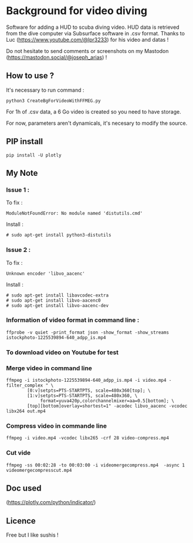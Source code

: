 # Background for video diving

Software for adding a HUD to scuba diving video. HUD data is retrieved from the dive computer via Subsurface software in .csv format. Thanks to Luc (https://www.youtube.com/@lpr3233) for his video and datas !

Do not hesitate to send comments or screenshots on my Mastodon (https://mastodon.social/@joseph_arias) ! 

## How to use ?

It's necessary to run command :
```
python3 CreateBgForVideoWithFFMEG.py
```

For 1h of .csv data, a 6 Go video is created so you need to have storage.

For now, parameters aren't dynamicals, it's necesary to modify the source.

## PIP install

```
pip install -U plotly
```

## My Note

### Issue 1 :

To fix :
```
ModuleNotFoundError: No module named 'distutils.cmd'
```

Install :
```
# sudo apt-get install python3-distutils
```

### Issue 2 :

To fix :
```
Unknown encoder 'libvo_aacenc'
```

Install :
```
# sudo apt-get install libavcodec-extra
# sudo apt-get install libvo-aacenc0
# sudo apt-get install libvo-aacenc-dev
```

### Information of video format in command line :

```
ffprobe -v quiet -print_format json -show_format -show_streams istockphoto-1225539894-640_adpp_is.mp4
```

### To download video on Youtube for test

### Merge video in command line

```
ffmpeg -i istockphoto-1225539894-640_adpp_is.mp4 -i video.mp4 -filter_complex " \
        [0:v]setpts=PTS-STARTPTS, scale=480x360[top]; \
        [1:v]setpts=PTS-STARTPTS, scale=480x360, \
             format=yuva420p,colorchannelmixer=aa=0.5[bottom]; \
        [top][bottom]overlay=shortest=1" -acodec libvo_aacenc -vcodec libx264 out.mp4 
```

### Compress video in commande line

```
ffmpeg -i video.mp4 -vcodec libx265 -crf 28 video-compress.mp4
```

### Cut vide

```
ffmpeg -ss 00:02:28 -to 00:03:00 -i videomergecompress.mp4  -async 1  videomergecompresscut.mp4
```

## Doc used 

(https://plotly.com/python/indicator/)

## Licence

Free but I like sushis !

